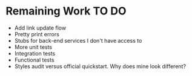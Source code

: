 # Remaining Work TO DO

* Add link update flow
* Pretty print errors
* Stubs for back-end services I don't have access to
* More unit tests
* Integration tests
* Functional tests
* Styles audit versus official quickstart. Why does mine look different?
